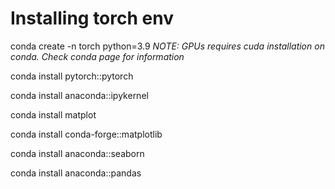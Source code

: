 # Installing torch env


conda create -n torch python=3.9
*NOTE:  GPUs requires cuda installation on conda. Check conda page for information* 

conda install pytorch::pytorch

conda install anaconda::ipykernel

conda install matplot

conda install conda-forge::matplotlib

conda install anaconda::seaborn

conda install anaconda::pandas